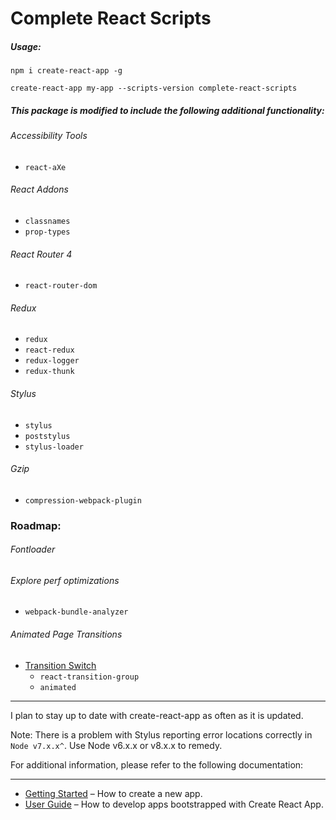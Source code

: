 # Complete React Scripts

##### Usage:

`npm i create-react-app -g`<br>

`create-react-app my-app --scripts-version complete-react-scripts`

##### This package is modified to include the following additional functionality:

###### Accessibility Tools
- `react-aXe`

###### React Addons
- `classnames`
- `prop-types`

###### React Router 4
- `react-router-dom`

###### Redux
- `redux`
- `react-redux`
- `redux-logger`
- `redux-thunk`

###### Stylus
- `stylus`
- `poststylus`
- `stylus-loader`

###### Gzip
- `compression-webpack-plugin`

### Roadmap:
###### Fontloader
###### Explore perf optimizations
- `webpack-bundle-analyzer`
###### Animated Page Transitions
- [Transition Switch](https://github.com/canfie1d/transition-switch)
  - `react-transition-group`
  - `animated`

---
I plan to stay up to date with create-react-app as often as it is updated.

Note: There is a problem with Stylus reporting error locations correctly in `Node v7.x.x^`. Use Node v6.x.x or v8.x.x to remedy.

For additional information, please refer to the following documentation:

---
* [Getting Started](https://github.com/facebookincubator/create-react-app/blob/master/README.md#getting-started) – How to create a new app.
* [User Guide](https://github.com/facebookincubator/create-react-app/blob/master/packages/react-scripts/template/README.md) – How to develop apps bootstrapped with Create React App.
